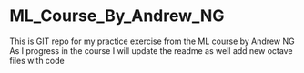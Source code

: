 # ML_Course_By_Andrew_NG
This is GIT repo for my practice exercise from the ML course by Andrew NG
As I progress in the course I will update the readme as well add new octave files with code 
